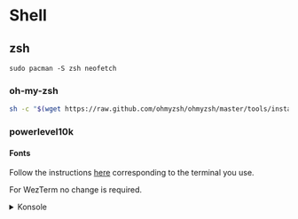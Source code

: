# Shell
## zsh
```console
sudo pacman -S zsh neofetch
```

### oh-my-zsh
```zsh
sh -c "$(wget https://raw.github.com/ohmyzsh/ohmyzsh/master/tools/install.sh -O -)"
```

### powerlevel10k
#### Fonts
Follow the instructions [here](https://github.com/romkatv/powerlevel10k#manual-font-installation) corresponding to the terminal you use.

For WezTerm no change is required.

<details>
<summary>Konsole</summary>

```zsh
mkdir temp_fonts
cd temp_fonts
wget https://github.com/romkatv/powerlevel10k-media/raw/master/MesloLGS%20NF%20Regular.ttf
wget https://github.com/romkatv/powerlevel10k-media/raw/master/MesloLGS%20NF%20Bold.ttf
wget https://github.com/romkatv/powerlevel10k-media/raw/master/MesloLGS%20NF%20Italic.ttf
wget https://github.com/romkatv/powerlevel10k-media/raw/master/MesloLGS%20NF%20Bold%20Italic.ttf
sudo mv *.ttf  /usr/share/fonts/
cd ..
rmdir temp_fonts
```

<details>

### Clone .dotfiles
See instructions [here](https://github.com/hoel-bagard/.dotfiles).
